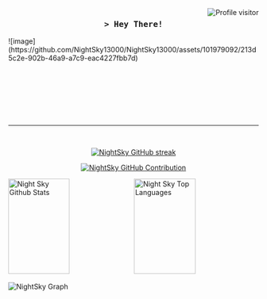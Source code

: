 <a href="https://komarev.com/ghpvc/?username=NightSky13000">
  <img align="right" src="https://komarev.com/ghpvc/?username=NightSky13000&label=Visitors&color=0e75b6&style=flat" alt="Profile visitor" />
</a>

<!-- Intro  -->
<h3 align="center">
        <samp>&gt; Hey There!
        </samp>
</h3>
![image](https://github.com/NightSky13000/NightSky13000/assets/101979092/213d5c2e-902b-46a9-a7c9-eac4227fbb7d)


</p>

<br/>
<br/>
<br/>


<br/>

</p>

<br/>
<hr/>
<br/>

<p align="center">
  <a href="https://github.com/NightSky13000">
    <img src="https://github-readme-streak-stats.herokuapp.com/?user=NightSky13000&theme=radical&border=7F3FBF&background=0D1117" alt="NightSky GitHub streak"/>
  </a>
</p>

<p align="center">
  <a href="https://github.com/NightSky13000">
    <img src="https://github-profile-summary-cards.vercel.app/api/cards/profile-details?username=NightSky13000&theme=radical" alt="NightSky GitHub Contribution"/>
  </a>
</p>

<a> 
    <a href="https://github.com/NightSky13000"><img alt="Night Sky Github Stats" src="https://denvercoder1-github-readme-stats.vercel.app/api?username=NightSky13000&show_icons=true&count_private=true&theme=react&border_color=7F3FBF&bg_color=0D1117&title_color=F85D7F&icon_color=F8D866" height="192px" width="49.5%"/></a>
  <a href="https://github.com/NightSky13000"><img alt="Night Sky Top Languages" src="https://denvercoder1-github-readme-stats.vercel.app/api/top-langs/?username=NightSky13000&langs_count=8&layout=compact&theme=react&border_color=7F3FBF&bg_color=0D1117&title_color=F85D7F&icon_color=F8D866" height="192px" width="49.5%"/></a>
  <br/>
</a>


![NightSky Graph](https://github-readme-activity-graph.vercel.app/graph?username=NightSky13000&custom_title=Night%20Sky%20GitHub%20Activity%20Graph&bg_color=0D1117&color=7F3FBF&line=7F3FBF&point=7F3FBF&area_color=FFFFFF&title_color=FFFFFF&area=true)
